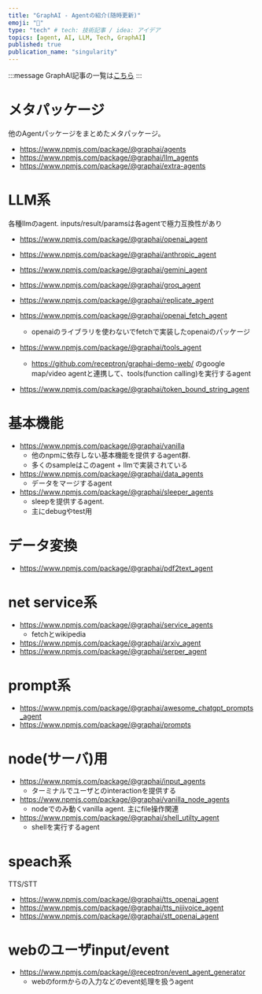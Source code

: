 ```yaml
---
title: "GraphAI - Agentの紹介(随時更新)"
emoji: "🤖"
type: "tech" # tech: 技術記事 / idea: アイデア
topics: [agent, AI, LLM, Tech, GraphAI]
published: true
publication_name: "singularity"
---
```


:::message
GraphAI記事の一覧は[こちら](https://zenn.dev/singularity/articles/graphai-index)
:::

# メタパッケージ
他のAgentパッケージをまとめたメタパッケージ。

- https://www.npmjs.com/package/@graphai/agents
- https://www.npmjs.com/package/@graphai/llm_agents
- https://www.npmjs.com/package/@graphai/extra-agents

# LLM系
各種llmのagent.
inputs/result/paramsは各agentで極力互換性があり

- https://www.npmjs.com/package/@graphai/openai_agent
- https://www.npmjs.com/package/@graphai/anthropic_agent
- https://www.npmjs.com/package/@graphai/gemini_agent
- https://www.npmjs.com/package/@graphai/groq_agent
- https://www.npmjs.com/package/@graphai/replicate_agent


- https://www.npmjs.com/package/@graphai/openai_fetch_agent
  - openaiのライブラリを使わないでfetchで実装したopenaiのパッケージ

- https://www.npmjs.com/package/@graphai/tools_agent
  - https://github.com/receptron/graphai-demo-web/ のgoogle map/video agentと連携して、tools(function calling)を実行するagent
- https://www.npmjs.com/package/@graphai/token_bound_string_agent


# 基本機能

- https://www.npmjs.com/package/@graphai/vanilla
  - 他のnpmに依存しない基本機能を提供するagent群.
  - 多くのsampleはこのagent + llmで実装されている
- https://www.npmjs.com/package/@graphai/data_agents
  - データをマージするagent
- https://www.npmjs.com/package/@graphai/sleeper_agents
  - sleepを提供するagent.
  - 主にdebugやtest用
  
# データ変換

- https://www.npmjs.com/package/@graphai/pdf2text_agent

# net service系

- https://www.npmjs.com/package/@graphai/service_agents
  - fetchとwikipedia
- https://www.npmjs.com/package/@graphai/arxiv_agent
- https://www.npmjs.com/package/@graphai/serper_agent

# prompt系
- https://www.npmjs.com/package/@graphai/awesome_chatgpt_prompts_agent
- https://www.npmjs.com/package/@graphai/prompts


# node(サーバ)用
- https://www.npmjs.com/package/@graphai/input_agents
  - ターミナルでユーザとのinteractionを提供する
- https://www.npmjs.com/package/@graphai/vanilla_node_agents
  - nodeでのみ動くvanilla agent. 主にfile操作関連
- https://www.npmjs.com/package/@graphai/shell_utilty_agent
  - shellを実行するagent

# speach系

TTS/STT

- https://www.npmjs.com/package/@graphai/tts_openai_agent
- https://www.npmjs.com/package/@graphai/tts_nijivoice_agent
- https://www.npmjs.com/package/@graphai/stt_openai_agent


# webのユーザinput/event

- https://www.npmjs.com/package/@receptron/event_agent_generator
  - webのformからの入力などのevent処理を扱うagent
  